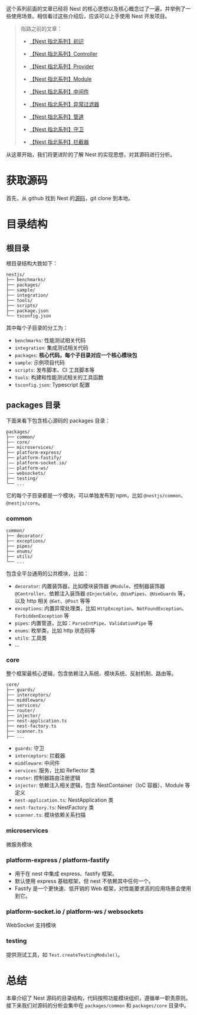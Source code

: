 这个系列前面的文章已经将 Nest 的核心思想以及核心概念过了一遍，并举例了一些使用场景。相信看过这些介绍后，应该可以上手使用 Nest 开发项目。

> 指路之前的文章：
>
> - [【Nest 指北系列】初识](https://juejin.cn/post/7471453409704919091)
>
> - [【Nest 指北系列】Controller](https://juejin.cn/post/7474077946543259702)
>
> - [【Nest 指北系列】Provider](https://juejin.cn/post/7478989325494517769)
>
> - [【Nest 指北系列】Module](https://juejin.cn/post/7481595366623674420)
>
> - [【Nest 指北系列】中间件](https://juejin.cn/post/7485200128730218507)
>
> - [【Nest 指北系列】异常过滤器](https://juejin.cn/post/7487815126302457856)
>
> - [【Nest 指北系列】管道](https://juejin.cn/post/7490445394468913164)
>
> - [【Nest 指北系列】守卫](url)
>
> - [【Nest 指北系列】拦截器](url)

从这章开始，我们将更进阶的了解 Nest 的实现思想，对其源码进行分析。

# 获取源码

首先，从 github 找到 Nest 的[源码](https://github.com/nestjs/nest)，git clone 到本地。

# 目录结构

## 根目录

根目录结构大致如下：

```
nestjs/
├── benchmarks/
├── packages/
├── sample/
├── integration/
├── tools/
├── scripts/
├── package.json
└── tsconfig.json
```

其中每个子目录的分工为：

- `benchmarks`: 性能测试相关代码
- `integration`: 集成测试相关代码
- `packages`: **核心代码，每个子目录对应一个核心模块包**
- `sample`: 示例项目代码
- `scripts`: 发布脚本、CI 工具脚本等
- `tools`: 构建和性能测试相关的工具函数
- `tsconfig.json`: Typescript 配置

## packages 目录

下面来看下包含核心源码的 packages 目录：

```
packages/
├── common/
├── core/
├── microservices/
├── platform-express/
├── platform-fastify/
|—— platform-socket.io/
|—— platform-ws/
|—— websockets/
├── testing/
└── ...
```

它的每个子目录都是一个模块，可以单独发布到 npm，比如 `@nestjs/common`、`@nestjs/core`。

### common

```
common/
├── decorator/
├── exceptions/
├── pipes/
├── enums/
├── utils/
└── ...
```

包含全平台通用的公共模块，比如：

- `decorator`: 内置装饰器，比如模块装饰器 `@Module`、控制器装饰器 `@Controller`、依赖注入装饰器 `@Injectable`，`@UsePipes`、`@UseGuards` 等，以及 http 相关 `@Get`、`@Post` 等等
- `exceptions`: 内置异常处理类，比如 `HttpException`、`NotFoundException`、`ForbiddenException` 等
- `pipes`: 内置管道，比如：`ParseIntPipe`、`ValidationPipe` 等
- `enums`: 枚举类，比如 http 状态码等
- `utils`: 工具类
- ...

### core

整个框架最核心逻辑，包含依赖注入系统、模块系统、反射机制、路由等。

```
core/
├── guards/
├── interceptors/
├── middleware/
├── services/
├── router/
├── injector/
├── nest-application.ts
├── nest-factory.ts
├── scanner.ts
├── ...
```

- `guards`: 守卫
- `interceptors`: 拦截器
- `middleware`: 中间件
- `services`: 服务，比如 Reflector 类
- `router`: 控制器路由注册逻辑
- `injector`: 依赖注入相关逻辑，包含 NestContainer（IoC 容器）、Module 等定义
- `nest-application.ts`: NestApplication 类
- `nest-factory.ts`: NestFactory 类
- `scanner.ts`: 模块依赖关系扫描

### microservices

微服务模块

### platform-express / platform-fastify

- 用于在 nest 中集成 express、fastify 框架。
- 默认使用 express 基础框架，但 nest 不依赖其中任何一个。
- Fastify 是一个更快速、低开销的 Web 框架，对性能要求高的应用场景会使用到它。

### platform-socket.io / platform-ws / websockets

WebSocket 支持模块

### testing

提供测试工具，如 `Test.createTestingModule()`。

# 总结

本章介绍了 Nest 源码的目录结构，代码按照功能模块组织，遵循单一职责原则。接下来我们对源码的分析会集中在 `packages/common` 和 `packages/core` 目录中。

